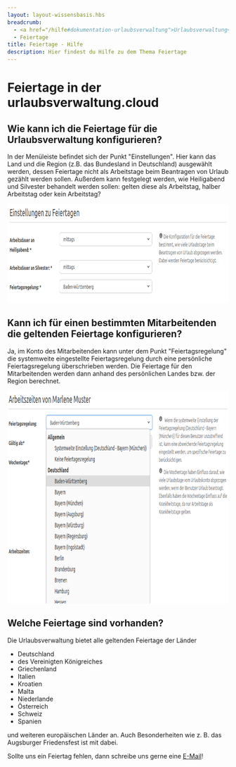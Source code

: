 ```yaml
---
layout: layout-wissensbasis.hbs
breadcrumb:
  - <a href="/hilfe#dokumentation-urlaubsverwaltung">Urlaubsverwaltung</a>
  - Feiertage
title: Feiertage - Hilfe
description: Hier findest du Hilfe zu dem Thema Feiertage
---
```


# Feiertage in der urlaubsverwaltung.cloud

## Wie kann ich die Feiertage für die Urlaubsverwaltung konfigurieren?

In der Menüleiste befindet sich der Punkt "Einstellungen". Hier kann das Land und die Region
(z.B. das Bundesland in Deutschland) ausgewählt werden, dessen Feiertage nicht als Arbeitstage
beim Beantragen von Urlaub gezählt werden sollen. Außerdem kann festgelegt werden, wie
Heiligabend und Silvester behandelt werden sollen: gelten diese als Arbeitstag,
halber Arbeitstag oder kein Arbeitstag?

<p>
  <picture>
    <source srcset="einstellungen-feiertage.avif" type="image/avif" />
    <source srcset="einstellungen-feiertage.webp" type="image/webp" />
    <img
      src="einstellungen-feiertage.png"
      alt="Einstellungsmöglichkeit der globalen Feiertagsregelung"
      decoding="async"
      loading="lazy"
      width="862"
      height="226"
    />
  </picture>
</p>

## Kann ich für einen bestimmten Mitarbeitenden die geltenden Feiertage konfigurieren?

Ja, im Konto des Mitarbeitenden kann unter dem Punkt "Feiertagsregelung" die systemweite eingestellte Feiertagsregelung
durch eine persönliche Feiertagsregelung überschrieben werden. Die Feiertage für den Mitarbeitenden werden dann anhand
des persönlichen Landes bzw. der Region berechnet.

<p>
  <picture>
    <source srcset="konto-feiertage.avif" type="image/avif" />
    <source srcset="konto-feiertage.webp" type="image/webp" />
    <img
      src="konto-feiertage.png"
      alt="Einstellungsmöglichkeit der persönlichen Feiertagsregelung"
      decoding="async"
      loading="lazy"
      width="898"
      height="483"
    />
  </picture>
</p>

## Welche Feiertage sind vorhanden?

Die Urlaubsverwaltung bietet alle geltenden Feiertage der Länder

- Deutschland
- des Vereinigten Königreiches
- Griechenland
- Italien
- Kroatien
- Malta
- Niederlande
- Österreich
- Schweiz
- Spanien

und weiteren europäischen Länder an. Auch Besonderheiten wie z. B. das Augsburger Friedensfest ist mit dabei.

Sollte uns ein Feiertag fehlen, dann schreibe uns gerne eine [E-Mail](mailto:info@urlaubsverwaltung.cloud?subject=Feiertage)!
